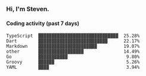 ### Hi, I'm Steven.

#### Coding activity (past 7 days)
```
TypeScript  ▓▓▓▓▓▓▓▓▓▓▓▓▓▓▓▓▓▓▓▓▓▓▓▓▓▓▓▓▓▓  25.28%
Dart        ▓▓▓▓▓▓▓▓▓▓▓▓▓▓▓▓▓▓▓▓▓▓▓▓▓▓      22.17%
Markdown    ▓▓▓▓▓▓▓▓▓▓▓▓▓▓▓▓▓▓▓▓▓▓          19.07%
other       ▓▓▓▓▓▓▓▓▓▓▓▓▓▓▓▓▓               14.49%
Go          ▓▓▓▓▓▓▓▓▓▓▓                      9.80%
Groovy      ▓▓▓▓▓▓                           5.26%
YAML        ▓▓▓▓                             3.94%
```

